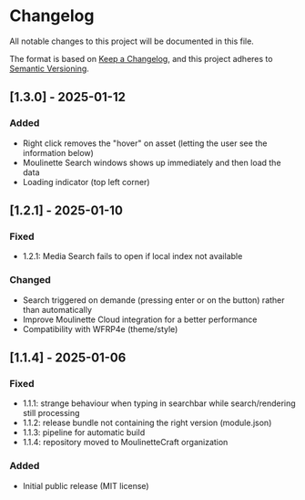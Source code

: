 # Changelog
All notable changes to this project will be documented in this file.

The format is based on [Keep a Changelog](https://keepachangelog.com/en/1.0.0/),
and this project adheres to [Semantic Versioning](https://semver.org/spec/v2.0.0.html).

## [1.3.0] - 2025-01-12
### Added
- Right click removes the "hover" on asset (letting the user see the information below)
- Moulinette Search windows shows up immediately and then load the data
- Loading indicator (top left corner)

## [1.2.1] - 2025-01-10
### Fixed
- 1.2.1: Media Search fails to open if local index not available
### Changed
- Search triggered on demande (pressing enter or on the button) rather than automatically
- Improve Moulinette Cloud integration for a better performance
- Compatibility with WFRP4e (theme/style)

## [1.1.4] - 2025-01-06
### Fixed
- 1.1.1: strange behaviour when typing in searchbar while search/rendering still processing
- 1.1.2: release bundle not containing the right version (module.json)
- 1.1.3: pipeline for automatic build
- 1.1.4: repository moved to MoulinetteCraft organization
### Added
- Initial public release (MIT license)
